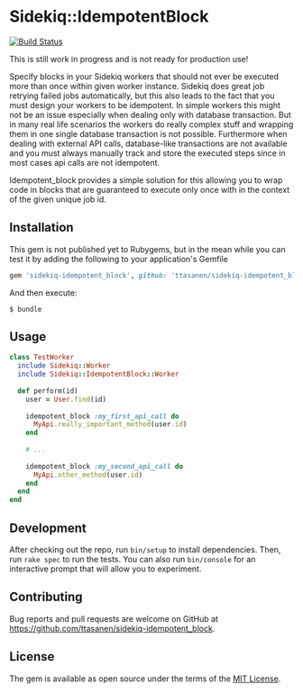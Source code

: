 # Sidekiq::IdempotentBlock
[![Build Status](https://travis-ci.org/ttasanen/sidekiq-idempotent_block.svg?branch=master)](https://travis-ci.org/ttasanen/sidekiq-idempotent_block)

This is still work in progress and is not ready for production use!

Specify blocks in your Sidekiq workers that should not ever be executed more than once within given worker instance. Sidekiq does great job retrying failed jobs automatically, but this also leads to the fact that you must design your workers to be idempotent. In simple workers this might not be an issue especially when dealing only with database transaction. But in many real life scenarios the workers do really complex stuff and wrapping them in one single database transaction is not possible. 
Furthermore when dealing with external API calls, database-like transactions are not available and you must always manually track and store the executed steps since in most cases api calls are not idempotent.

Idempotent_block provides a simple solution for this allowing you to wrap code in blocks that are guaranteed to execute only once with in the context of the given unique job id.


## Installation

This gem is not published yet to Rubygems, but in the mean while you can test it by adding the following to your application's Gemfile

```ruby
gem 'sidekiq-idempotent_block', github: 'ttasanen/sidekiq-idempotent_block'
```

And then execute:

    $ bundle

## Usage

```ruby
class TestWorker
  include Sidekiq::Worker
  include Sidekiq::IdempotentBlock::Worker
  
  def perform(id)
    user = User.find(id)
  
    idempotent_block :my_first_api_call do
      MyApi.really_important_method(user.id)
    end
    
    # ...
  
    idempotent_block :my_second_api_call do
      MyApi.other_method(user.id)
    end
  end
end
```

## Development

After checking out the repo, run `bin/setup` to install dependencies. Then, run `rake spec` to run the tests. You can also run `bin/console` for an interactive prompt that will allow you to experiment.

## Contributing

Bug reports and pull requests are welcome on GitHub at https://github.com/ttasanen/sidekiq-idempotent_block.


## License

The gem is available as open source under the terms of the [MIT License](http://opensource.org/licenses/MIT).

